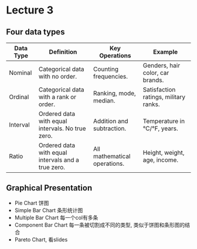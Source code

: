 # Lecture 3

## Four data types

| Data Type | Definition                                         | Key Operations               | Example                               |
| --------- | -------------------------------------------------- | ---------------------------- | ------------------------------------- |
| Nominal   | Categorical data with no order.                    | Counting frequencies.        | Genders, hair color, car brands.      |
| Ordinal   | Categorical data with a rank or order.             | Ranking, mode, median.       | Satisfaction ratings, military ranks. |
| Interval  | Ordered data with equal intervals. No true zero.   | Addition and subtraction.    | Temperature in °C/°F, years.          |
| Ratio     | Ordered data with equal intervals and a true zero. | All mathematical operations. | Height, weight, age, income.          |

## Graphical Presentation

- Pie Chart 饼图
- Simple Bar Chart 条形统计图
- Multiple Bar Chart 每一个col有多条
- Component Bar Chart 每一条被切割成不同的类型, 类似于饼图和条形图的结合
- Pareto Chart, 看slides
